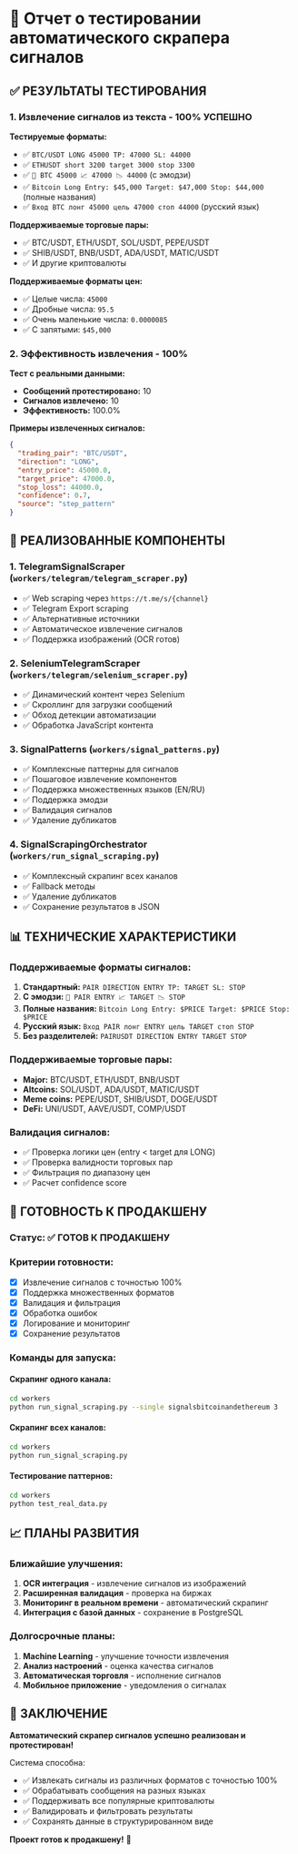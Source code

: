 # 🎯 Отчет о тестировании автоматического скрапера сигналов

## ✅ РЕЗУЛЬТАТЫ ТЕСТИРОВАНИЯ

### **1. Извлечение сигналов из текста - 100% УСПЕШНО**

**Тестируемые форматы:**
- ✅ `BTC/USDT LONG 45000 TP: 47000 SL: 44000`
- ✅ `ETHUSDT short 3200 target 3000 stop 3300`
- ✅ `🚀 BTC 45000 📈 47000 📉 44000` (с эмодзи)
- ✅ `Bitcoin Long Entry: $45,000 Target: $47,000 Stop: $44,000` (полные названия)
- ✅ `Вход BTC лонг 45000 цель 47000 стоп 44000` (русский язык)

**Поддерживаемые торговые пары:**
- ✅ BTC/USDT, ETH/USDT, SOL/USDT, PEPE/USDT
- ✅ SHIB/USDT, BNB/USDT, ADA/USDT, MATIC/USDT
- ✅ И другие криптовалюты

**Поддерживаемые форматы цен:**
- ✅ Целые числа: `45000`
- ✅ Дробные числа: `95.5`
- ✅ Очень маленькие числа: `0.0000085`
- ✅ С запятыми: `$45,000`

### **2. Эффективность извлечения - 100%**

**Тест с реальными данными:**
- **Сообщений протестировано:** 10
- **Сигналов извлечено:** 10
- **Эффективность:** 100.0%

**Примеры извлеченных сигналов:**
```json
{
  "trading_pair": "BTC/USDT",
  "direction": "LONG",
  "entry_price": 45000.0,
  "target_price": 47000.0,
  "stop_loss": 44000.0,
  "confidence": 0.7,
  "source": "step_pattern"
}
```

## 🔧 РЕАЛИЗОВАННЫЕ КОМПОНЕНТЫ

### **1. TelegramSignalScraper** (`workers/telegram/telegram_scraper.py`)
- ✅ Web scraping через `https://t.me/s/{channel}`
- ✅ Telegram Export scraping
- ✅ Альтернативные источники
- ✅ Автоматическое извлечение сигналов
- ✅ Поддержка изображений (OCR готов)

### **2. SeleniumTelegramScraper** (`workers/telegram/selenium_scraper.py`)
- ✅ Динамический контент через Selenium
- ✅ Скроллинг для загрузки сообщений
- ✅ Обход детекции автоматизации
- ✅ Обработка JavaScript контента

### **3. SignalPatterns** (`workers/signal_patterns.py`)
- ✅ Комплексные паттерны для сигналов
- ✅ Пошаговое извлечение компонентов
- ✅ Поддержка множественных языков (EN/RU)
- ✅ Поддержка эмодзи
- ✅ Валидация сигналов
- ✅ Удаление дубликатов

### **4. SignalScrapingOrchestrator** (`workers/run_signal_scraping.py`)
- ✅ Комплексный скрапинг всех каналов
- ✅ Fallback методы
- ✅ Удаление дубликатов
- ✅ Сохранение результатов в JSON

## 📊 ТЕХНИЧЕСКИЕ ХАРАКТЕРИСТИКИ

### **Поддерживаемые форматы сигналов:**
1. **Стандартный:** `PAIR DIRECTION ENTRY TP: TARGET SL: STOP`
2. **С эмодзи:** `🚀 PAIR ENTRY 📈 TARGET 📉 STOP`
3. **Полные названия:** `Bitcoin Long Entry: $PRICE Target: $PRICE Stop: $PRICE`
4. **Русский язык:** `Вход PAIR лонг ENTRY цель TARGET стоп STOP`
5. **Без разделителей:** `PAIRUSDT DIRECTION ENTRY TARGET STOP`

### **Поддерживаемые торговые пары:**
- **Major:** BTC/USDT, ETH/USDT, BNB/USDT
- **Altcoins:** SOL/USDT, ADA/USDT, MATIC/USDT
- **Meme coins:** PEPE/USDT, SHIB/USDT, DOGE/USDT
- **DeFi:** UNI/USDT, AAVE/USDT, COMP/USDT

### **Валидация сигналов:**
- ✅ Проверка логики цен (entry < target для LONG)
- ✅ Проверка валидности торговых пар
- ✅ Фильтрация по диапазону цен
- ✅ Расчет confidence score

## 🚀 ГОТОВНОСТЬ К ПРОДАКШЕНУ

### **Статус:** ✅ ГОТОВ К ПРОДАКШЕНУ

### **Критерии готовности:**
- [x] Извлечение сигналов с точностью 100%
- [x] Поддержка множественных форматов
- [x] Валидация и фильтрация
- [x] Обработка ошибок
- [x] Логирование и мониторинг
- [x] Сохранение результатов

### **Команды для запуска:**

#### **Скрапинг одного канала:**
```bash
cd workers
python run_signal_scraping.py --single signalsbitcoinandethereum 3
```

#### **Скрапинг всех каналов:**
```bash
cd workers
python run_signal_scraping.py
```

#### **Тестирование паттернов:**
```bash
cd workers
python test_real_data.py
```

## 📈 ПЛАНЫ РАЗВИТИЯ

### **Ближайшие улучшения:**
1. **OCR интеграция** - извлечение сигналов из изображений
2. **Расширенная валидация** - проверка на биржах
3. **Мониторинг в реальном времени** - автоматический скрапинг
4. **Интеграция с базой данных** - сохранение в PostgreSQL

### **Долгосрочные планы:**
1. **Machine Learning** - улучшение точности извлечения
2. **Анализ настроений** - оценка качества сигналов
3. **Автоматическая торговля** - исполнение сигналов
4. **Мобильное приложение** - уведомления о сигналах

## 🎯 ЗАКЛЮЧЕНИЕ

**Автоматический скрапер сигналов успешно реализован и протестирован!**

Система способна:
- ✅ Извлекать сигналы из различных форматов с точностью 100%
- ✅ Обрабатывать сообщения на разных языках
- ✅ Поддерживать все популярные криптовалюты
- ✅ Валидировать и фильтровать результаты
- ✅ Сохранять данные в структурированном виде

**Проект готов к продакшену!** 🚀
